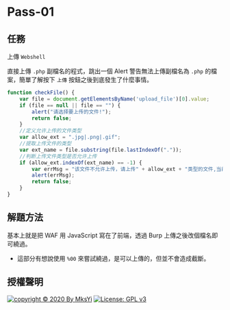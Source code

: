 Pass-01
===

## 任務
上傳 `Webshell` 

直接上傳 `.php` 副檔名的程式，跳出一個 Alert 警告無法上傳副檔名為 `.php` 的檔案，簡單了解按下 `上傳` 按鈕之後到底發生了什麼事情。  

```javascript
function checkFile() {
    var file = document.getElementsByName('upload_file')[0].value;
    if (file == null || file == "") {
        alert("请选择要上传的文件!");
        return false;
    }
    //定义允许上传的文件类型
    var allow_ext = ".jpg|.png|.gif";
    //提取上传文件的类型
    var ext_name = file.substring(file.lastIndexOf("."));
    //判断上传文件类型是否允许上传
    if (allow_ext.indexOf(ext_name) == -1) {
        var errMsg = "该文件不允许上传，请上传" + allow_ext + "类型的文件,当前文件类型为：" + ext_name;
        alert(errMsg);
        return false;
    }
}
```

## 解題方法

基本上就是把 WAF 用 JavaScript 寫在了前端，透過 Burp 上傳之後改個檔名即可繞過。  

* 這部分有想說使用 `%00` 來嘗試繞過，是可以上傳的，但並不會造成截斷。

## 授權聲明
[![copyright © 2020 By MksYi](https://img.shields.io/badge/copyright%20©-%202019%20By%20MksYi-blue.svg)](https://mks.tw/)
[![License: GPL v3](https://img.shields.io/badge/License-GPL%20v3-blue.svg)](https://www.gnu.org/licenses/gpl-3.0)